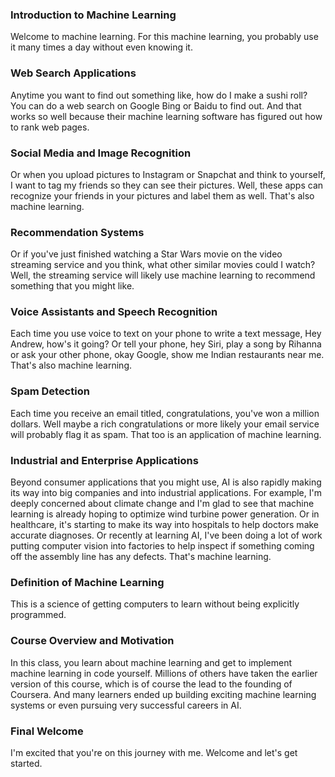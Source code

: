 ### Introduction to Machine Learning  
Welcome to machine learning. For this machine learning, you probably use it many times a day without even knowing it.

### Web Search Applications  
Anytime you want to find out something like, how do I make a sushi roll? You can do a web search on Google Bing or Baidu to find out. And that works so well because their machine learning software has figured out how to rank web pages.

### Social Media and Image Recognition  
Or when you upload pictures to Instagram or Snapchat and think to yourself, I want to tag my friends so they can see their pictures. Well, these apps can recognize your friends in your pictures and label them as well. That's also machine learning.

### Recommendation Systems  
Or if you've just finished watching a Star Wars movie on the video streaming service and you think, what other similar movies could I watch? Well, the streaming service will likely use machine learning to recommend something that you might like.

### Voice Assistants and Speech Recognition  
Each time you use voice to text on your phone to write a text message, Hey Andrew, how's it going? Or tell your phone, hey Siri, play a song by Rihanna or ask your other phone, okay Google, show me Indian restaurants near me. That's also machine learning.

### Spam Detection  
Each time you receive an email titled, congratulations, you've won a million dollars. Well maybe a rich congratulations or more likely your email service will probably flag it as spam. That too is an application of machine learning.

### Industrial and Enterprise Applications  
Beyond consumer applications that you might use, AI is also rapidly making its way into big companies and into industrial applications. For example, I'm deeply concerned about climate change and I'm glad to see that machine learning is already hoping to optimize wind turbine power generation. Or in healthcare, it's starting to make its way into hospitals to help doctors make accurate diagnoses. Or recently at learning AI, I've been doing a lot of work putting computer vision into factories to help inspect if something coming off the assembly line has any defects. That's machine learning.

### Definition of Machine Learning  
This is a science of getting computers to learn without being explicitly programmed.

### Course Overview and Motivation  
In this class, you learn about machine learning and get to implement machine learning in code yourself. Millions of others have taken the earlier version of this course, which is of course the lead to the founding of Coursera. And many learners ended up building exciting machine learning systems or even pursuing very successful careers in AI.

### Final Welcome  
I'm excited that you're on this journey with me. Welcome and let's get started.